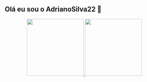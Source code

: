 ## Olá eu sou o AdrianoSilva22 👋

<div align="center">
  <a href="https://github.com/AdrianoSilva22">
    <img height="180em" src="https://github-readme-stats.vercel.app/api?username=AdrianoSilva22&show_icons=true&theme=radical"/>
  <img height="180em" src="https://github-readme-stats.vercel.app/api/top-langs/?username=AdrianoSilva22&layout=compact&langs_count=7&theme=radical"/>
</div>
<!--
**AdrianoSilva22/AdrianoSilva22** is a ✨ _special_ ✨ repository because its `README.md` (this file) appears on your GitHub profile.

Here are some ideas to get you started:

- 🔭 I’m currently working on ...
- 🌱 I’m currently learning ...
- 👯 I’m looking to collaborate on ...
- 🤔 I’m looking for help with ...
- 💬 Ask me about ...
- 📫 How to reach me: ...
- 😄 Pronouns: ...
- ⚡ Fun fact: ...
-->
